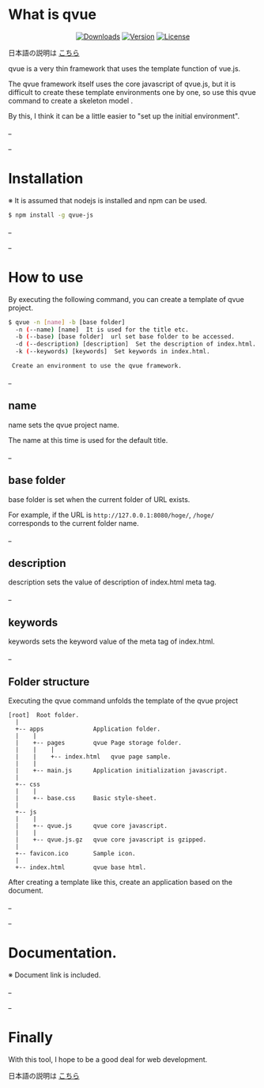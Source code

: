 # What is qvue

<p align="center">
  <a href="https://www.npmjs.com/package/qvue-js"><img src="https://img.shields.io/npm/dt/qvue-js.svg" alt="Downloads"></a>
  <a href="https://www.npmjs.com/package/qvue-js"><img src="https://img.shields.io/npm/v/qvue-js.svg" alt="Version"></a>
  <a href="https://www.npmjs.com/package/qvue-js"><img src="https://img.shields.io/npm/l/qvue-js.svg" alt="License"></a>
</p>

日本語の説明は [こちら](https://github.com/maachang/qvue/blob/master/README_JP.MD)

qvue is a very thin framework that uses the template function of vue.js.

The qvue framework itself uses the core javascript of qvue.js, but it is difficult to create these template environments one by one, so use this qvue command to create a skeleton model .

By this, I think it can be a little easier to "set up the initial environment".

_

_

# Installation

※ It is assumed that nodejs is installed and npm can be used.

```sh
$ npm install -g qvue-js
```

_

_

# How to use

By executing the following command, you can create a template of qvue project.

```sh
$ qvue -n [name] -b [base folder]
  -n (--name) [name]  It is used for the title etc.
  -b (--base) [base folder]  url set base folder to be accessed.
  -d (--description) [description]  Set the description of index.html.
  -k (--keywords) [keywords]  Set keywords in index.html.

 Create an environment to use the qvue framework.
```

_
## name
name sets the qvue project name.

The name at this time is used for the default title.

_
## base folder
base folder is set when the current folder of URL exists.

For example, if the URL is `http://127.0.0.1:8080/hoge/`, `/hoge/` corresponds to the current folder name.

_
## description
description sets the value of description of index.html meta tag.

_
## keywords
keywords sets the keyword value of the meta tag of index.html.

_
## Folder structure
Executing the qvue command unfolds the template of the qvue project
```
[root]  Root folder.
  |
  +-- apps              Application folder.
  |    |
  |    +-- pages        qvue Page storage folder.
  |    |    |
  |    |    +-- index.html   qvue page sample.
  |    |
  |    +-- main.js      Application initialization javascript.
  |
  +-- css
  |    |
  |    +-- base.css     Basic style-sheet.
  |
  +-- js
  |    |
  |    +-- qvue.js      qvue core javascript.
  |    |
  |    +-- qvue.js.gz   qvue core javascript is gzipped.
  |
  +-- favicon.ico       Sample icon.
  |
  +-- index.html        qvue base html.
```

After creating a template like this, create an application based on the document.

_

_

# Documentation.

※ Document link is included.

_

_

# Finally

With this tool, I hope to be a good deal for web development.

日本語の説明は [こちら](https://github.com/maachang/qvue/blob/master/README_JP.MD)